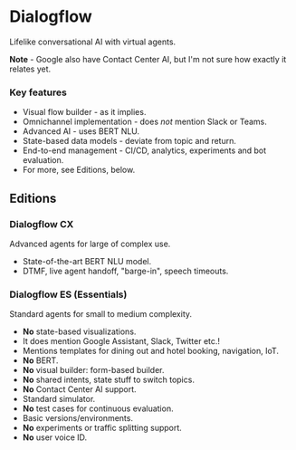 # Dialogflow

Lifelike conversational AI with virtual agents.

**Note** - Google also have Contact Center AI, but I'm not sure how exactly it relates yet.

### Key features

- Visual flow builder - as it implies.
- Omnichannel implementation - does _not_ mention Slack or Teams.
- Advanced AI - uses BERT NLU.
- State-based data models - deviate from topic and return.
- End-to-end management - CI/CD, analytics, experiments and bot evaluation.
- For more, see Editions, below.

## Editions

### Dialogflow CX

Advanced agents for large of complex use.

- State-of-the-art BERT NLU model.
- DTMF, live agent handoff, "barge-in", speech timeouts.

### Dialogflow ES (Essentials)

Standard agents for small to medium complexity.

- **No** state-based visualizations.
- It does mention Google Assistant, Slack, Twitter etc.!
- Mentions templates for dining out and hotel booking, navigation, IoT.
- **No** BERT.
- **No** visual builder: form-based builder.
- **No** shared intents, state stuff to switch topics.
- **No** Contact Center AI support.
- Standard simulator.
- **No** test cases for continuous evaluation.
- Basic versions/environments.
- **No** experiments or traffic splitting support.
- **No** user voice ID.

## 
